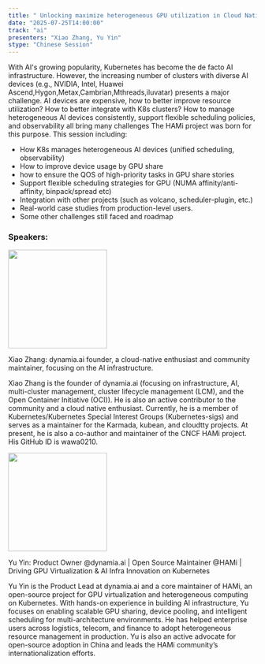 ```yaml
---
title: " Unlocking maximize heterogeneous GPU utilization in Cloud Native way: Leveraging the Power of HAMi"
date: "2025-07-25T14:00:00"
track: "ai"
presenters: "Xiao Zhang, Yu Yin"
stype: "Chinese Session"
---
```


With AI's growing popularity, Kubernetes has become the de facto AI infrastructure. However, the increasing number of clusters with diverse AI devices (e.g., NVIDIA, Intel, Huawei Ascend,Hygon,Metax,Cambrian,Mthreads,iluvatar) presents a major challenge.
AI devices are expensive, how to better improve resource utilization? How to better integrate with K8s clusters? How to manage heterogeneous AI devices consistently, support flexible scheduling policies, and observability all bring many challenges
The HAMi project was born for this purpose. This session including:

* How K8s manages heterogeneous AI devices (unified scheduling, observability)
* How to improve device usage by GPU share
* how to ensure the QOS of high-priority tasks in GPU share stories
* Support flexible scheduling strategies for GPU (NUMA affinity/anti-affinity, binpack/spread etc)
* Integration with other projects (such as volcano, scheduler-plugin, etc.)
* Real-world case studies from production-level users.
* Some other challenges still faced and roadmap

### Speakers:


<img src="https://sessionize.com/image/ba4c-400o400o1-aQkkJnGFb2q1dDCRQJbrP8.jpg" width="200" /><br/>

Xiao Zhang: dynamia.ai founder, a cloud-native enthusiast and community maintainer, focusing on the  AI infrastructure.

Xiao Zhang is the founder of dynamia.ai (focusing on infrastructure, AI, multi-cluster management, cluster lifecycle management (LCM), and the Open Container Initiative (OCI)).
He is also an active contributor to the community and a cloud native enthusiast. Currently, he is a member of Kubernetes/Kubernetes Special Interest Groups (Kubernetes-sigs) and serves as a maintainer for the Karmada, kubean, and cloudtty projects.
At present, he is also a co-author and maintainer of the CNCF HAMi project.
His GitHub ID is wawa0210.


<img src="https://sessionize.com/image/d61d-400o400o1-T8JsLyci7bT7mC4kWEwfMw.jpg" width="200" /><br/>

Yu Yin: Product Owner @dynamia.ai | Open Source Maintainer @HAMi | Driving GPU Virtualization & AI Infra Innovation on Kubernetes

Yu Yin is the Product Lead at dynamia.ai and a core maintainer of HAMi, an open-source project for GPU virtualization and heterogeneous computing on Kubernetes. With hands-on experience in building AI infrastructure, Yu focuses on enabling scalable GPU sharing, device pooling, and intelligent scheduling for multi-architecture environments. He has helped enterprise users across logistics, telecom, and finance to adopt heterogeneous resource management in production. Yu is also an active advocate for open-source adoption in China and leads the HAMi community’s internationalization efforts.